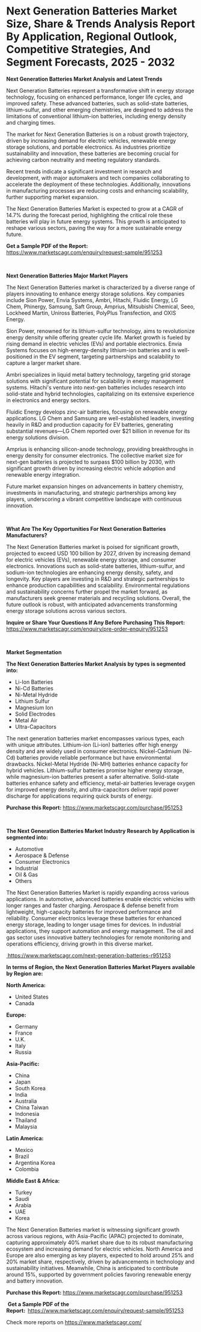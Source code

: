 <p><h1>Next Generation Batteries Market Size, Share & Trends Analysis Report By Application, Regional Outlook, Competitive Strategies, And Segment Forecasts, 2025 - 2032</h1></p><p><strong>Next Generation Batteries Market Analysis and Latest Trends</strong></p>
<p><p>Next Generation Batteries represent a transformative shift in energy storage technology, focusing on enhanced performance, longer life cycles, and improved safety. These advanced batteries, such as solid-state batteries, lithium-sulfur, and other emerging chemistries, are designed to address the limitations of conventional lithium-ion batteries, including energy density and charging times. </p><p>The market for Next Generation Batteries is on a robust growth trajectory, driven by increasing demand for electric vehicles, renewable energy storage solutions, and portable electronics. As industries prioritize sustainability and innovation, these batteries are becoming crucial for achieving carbon neutrality and meeting regulatory standards. </p><p>Recent trends indicate a significant investment in research and development, with major automakers and tech companies collaborating to accelerate the deployment of these technologies. Additionally, innovations in manufacturing processes are reducing costs and enhancing scalability, further supporting market expansion. </p><p>The Next Generation Batteries Market is expected to grow at a CAGR of 14.7% during the forecast period, highlighting the critical role these batteries will play in future energy systems. This growth is anticipated to reshape various sectors, paving the way for a more sustainable energy future.</p></p>
<p><strong>Get a Sample PDF of the Report:&nbsp;</strong> <a href="https://www.marketscagr.com/enquiry/request-sample/951253?utm_campaign=2637&utm_medium=2&utm_source=Github&utm_content=ia&utm_term=06032025&utm_id=next-generation-batteries">https://www.marketscagr.com/enquiry/request-sample/951253</a></p>
<p>&nbsp;</p>
<p><strong>Next Generation Batteries Major Market Players</strong></p>
<p><p>The Next Generation Batteries market is characterized by a diverse range of players innovating to enhance energy storage solutions. Key companies include Sion Power, Envia Systems, Ambri, Hitachi, Fluidic Energy, LG Chem, Phinergy, Samsung, Saft Group, Amprius, Mitsubishi Chemical, Seeo, Lockheed Martin, Uniross Batteries, PolyPlus Transfection, and OXIS Energy.</p><p>Sion Power, renowned for its lithium-sulfur technology, aims to revolutionize energy density while offering greater cycle life. Market growth is fueled by rising demand in electric vehicles (EVs) and portable electronics. Envia Systems focuses on high-energy-density lithium-ion batteries and is well-positioned in the EV segment, targeting partnerships and scalability to capture a larger market share.</p><p>Ambri specializes in liquid metal battery technology, targeting grid storage solutions with significant potential for scalability in energy management systems. Hitachi's venture into next-gen batteries includes research into solid-state and hybrid technologies, capitalizing on its extensive experience in electronics and energy sectors.</p><p>Fluidic Energy develops zinc-air batteries, focusing on renewable energy applications. LG Chem and Samsung are well-established leaders, investing heavily in R&D and production capacity for EV batteries, generating substantial revenues—LG Chem reported over $21 billion in revenue for its energy solutions division.</p><p>Amprius is enhancing silicon-anode technology, providing breakthroughs in energy density for consumer electronics. The collective market size for next-gen batteries is projected to surpass $100 billion by 2030, with significant growth driven by increasing electric vehicle adoption and renewable energy integration.</p><p>Future market expansion hinges on advancements in battery chemistry, investments in manufacturing, and strategic partnerships among key players, underscoring a vibrant competitive landscape with continuous innovation.</p></p>
<p>&nbsp;</p>
<p><strong>What Are The Key Opportunities For Next Generation Batteries Manufacturers?</strong></p>
<p><p>The Next Generation Batteries market is poised for significant growth, projected to exceed USD 100 billion by 2027, driven by increasing demand for electric vehicles (EVs), renewable energy storage, and consumer electronics. Innovations such as solid-state batteries, lithium-sulfur, and sodium-ion technologies are enhancing energy density, safety, and longevity. Key players are investing in R&D and strategic partnerships to enhance production capabilities and scalability. Environmental regulations and sustainability concerns further propel the market forward, as manufacturers seek greener materials and recycling solutions. Overall, the future outlook is robust, with anticipated advancements transforming energy storage solutions across various sectors.</p></p>
<p><strong>Inquire or Share Your Questions If Any Before Purchasing This Report:</strong> <a href="https://www.marketscagr.com/enquiry/pre-order-enquiry/951253?utm_campaign=2637&utm_medium=2&utm_source=Github&utm_content=ia&utm_term=06032025&utm_id=next-generation-batteries">https://www.marketscagr.com/enquiry/pre-order-enquiry/951253</a></p>
<p>&nbsp;</p>
<p><strong>Market Segmentation</strong></p>
<p><strong>The Next Generation Batteries Market Analysis by types is segmented into:</strong></p>
<p><ul><li>Li-Ion Batteries</li><li>Ni-Cd Batteries</li><li>Ni-Metal Hydride</li><li>Lithium Sulfur</li><li>Magnesium Ion</li><li>Solid Electrodes</li><li>Metal Air</li><li>Ultra-Capacitors</li></ul></p>
<p><p>The next generation batteries market encompasses various types, each with unique attributes. Lithium-ion (Li-ion) batteries offer high energy density and are widely used in consumer electronics. Nickel-Cadmium (Ni-Cd) batteries provide reliable performance but have environmental drawbacks. Nickel-Metal Hydride (Ni-MH) batteries enhance capacity for hybrid vehicles. Lithium-sulfur batteries promise higher energy storage, while magnesium-ion batteries present a safer alternative. Solid-state batteries enhance safety and efficiency, metal-air batteries leverage oxygen for improved energy density, and ultra-capacitors deliver rapid power discharge for applications requiring quick bursts of energy.</p></p>
<p><strong>Purchase this Report:&nbsp;</strong><a href="https://www.marketscagr.com/purchase/951253?utm_campaign=2637&utm_medium=2&utm_source=Github&utm_content=ia&utm_term=06032025&utm_id=next-generation-batteries">https://www.marketscagr.com/purchase/951253</a></p>
<p>&nbsp;</p>
<p><strong>The Next Generation Batteries Market Industry Research by Application is segmented into:</strong></p>
<p><ul><li>Automotive</li><li>Aerospace & Defense</li><li>Consumer Electronics</li><li>Industrial</li><li>Oil & Gas</li><li>Others</li></ul></p>
<p><p>The Next Generation Batteries Market is rapidly expanding across various applications. In automotive, advanced batteries enable electric vehicles with longer ranges and faster charging. Aerospace & defense benefit from lightweight, high-capacity batteries for improved performance and reliability. Consumer electronics leverage these batteries for enhanced energy storage, leading to longer usage times for devices. In industrial applications, they support automation and energy management. The oil and gas sector uses innovative battery technologies for remote monitoring and operations efficiency, driving growth in this diverse market.</p></p>
<p><a href="https://www.marketscagr.com/next-generation-batteries-r951253?utm_campaign=2637&utm_medium=2&utm_source=Github&utm_content=ia&utm_term=06032025&utm_id=next-generation-batteries">&nbsp;https://www.marketscagr.com/next-generation-batteries-r951253</a></p>
<p><strong>In terms of Region, the Next Generation Batteries Market Players available by Region are:</strong></p>
<p>
    <p> <strong> North America: </strong>
        <ul>
            <li>United States</li>
            <li>Canada</li>
        </ul>
        </p> 
    <p> <strong> Europe: </strong>
        <ul>
            <li>Germany</li>
            <li>France</li>
            <li>U.K.</li>
            <li>Italy</li>
            <li>Russia</li>
        </ul>
        </p> 
    <p> <strong> Asia-Pacific: </strong>
        <ul>
            <li>China</li>
            <li>Japan</li>
            <li>South Korea</li>
            <li>India</li>
            <li>Australia</li>
            <li>China Taiwan</li>
            <li>Indonesia</li>
            <li>Thailand</li>
            <li>Malaysia</li>
        </ul>
        </p> 
    <p> <strong> Latin America: </strong>
        <ul>
            <li>Mexico</li>
            <li>Brazil</li>
            <li>Argentina Korea</li>
            <li>Colombia</li>
        </ul>
        </p> 
    <p> <strong> Middle East & Africa: </strong>
        <ul>
            <li>Turkey</li>
            <li>Saudi</li>
            <li>Arabia</li>
            <li>UAE</li>
            <li>Korea</li>
        </ul>
    </p>
    </p>
<p><p>The Next Generation Batteries market is witnessing significant growth across various regions, with Asia-Pacific (APAC) projected to dominate, capturing approximately 40% market share due to its robust manufacturing ecosystem and increasing demand for electric vehicles. North America and Europe are also emerging as key players, expected to hold around 25% and 20% market share, respectively, driven by advancements in technology and sustainability initiatives. Meanwhile, China is anticipated to contribute around 15%, supported by government policies favoring renewable energy and battery innovation.</p></p>
<p><strong>Purchase this Report: </strong><a href="https://www.marketscagr.com/purchase/951253?utm_campaign=2637&utm_medium=2&utm_source=Github&utm_content=ia&utm_term=06032025&utm_id=next-generation-batteries">https://www.marketscagr.com/purchase/951253</a></p>
<p>&nbsp;<strong>Get a Sample PDF of the Report:&nbsp;&nbsp;</strong><a href="https://www.marketscagr.com/enquiry/request-sample/951253?utm_campaign=2637&utm_medium=2&utm_source=Github&utm_content=ia&utm_term=06032025&utm_id=next-generation-batteries">https://www.marketscagr.com/enquiry/request-sample/951253</a></p>
<p><strong></strong></p>
<p>Check more reports on <a href="https://www.marketscagr.com/?utm_campaign=2637&utm_medium=2&utm_source=Github&utm_content=ia&utm_term=06032025&utm_id=next-generation-batteries">https://www.marketscagr.com/</a></p>
